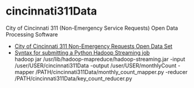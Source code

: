 # cincinnati311Data
City of Cincinnati 311 (Non-Emergency Service Requests) Open Data Processing Software

- [City of Cincinnati 311 Non-Emergency Requests Open Data Set](https://data.cincinnati-oh.gov/Thriving-Healthy-Neighborhoods/Cincinnati-311-Non-Emergency-Service-Requests/4cjh-bm8b)  
- [Syntax for submitting a Python Hadoop Streaming job](http://hadoop.apache.org/docs/r1.2.1/streaming.html)  
hadoop jar /usr/lib/hadoop-mapreduce/hadoop-streaming.jar -input /user/USER/cincinnati311Data -output /user/USER/monthlyCount -mapper /PATH/cincinnati311Data/monthly_count_mapper.py -reducer /PATH/cincinnati311Data/key_count_reducer.py
